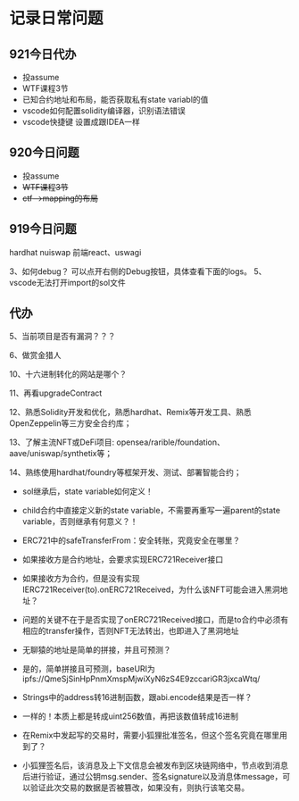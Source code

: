 # 记录日常问题

## 921今日代办
- 投assume
- WTF课程3节
- 已知合约地址和布局，能否获取私有state variabl的值
- vscode如何配置solidity编译器，识别语法错误
- vscode快捷键 设置成跟IDEA一样

## 920今日问题
- 投assume
- ~~WTF课程3节~~
- ~~ctf-->mapping的布局~~

## 919今日问题

hardhat
nuiswap
前端react、uswagi


3、如何debug？    可以点开右侧的Debug按钮，具体查看下面的logs。
5、vscode无法打开import的sol文件

## 代办

5、当前项目是否有漏洞？？？

6、做赏金猎人


10、十六进制转化的网站是哪个？

11、再看upgradeContract

12、熟悉Solidity开发和优化，熟悉hardhat、Remix等开发工具、熟悉OpenZeppelin等三方安全合约库；

13、了解主流NFT或DeFi项目: opensea/rarible/foundation、aave/uniswap/synthetix等；

14、熟练使用hardhat/foundry等框架开发、测试、部署智能合约；



- sol继承后，state variable如何定义！
 - child合约中直接定义新的state variable，不需要再重写一遍parent的state variable，否则继承有何意义？！

- ERC721中的safeTransferFrom：安全转账，究竟安全在哪里？
 + 如果接收方是合约地址，会要求实现ERC721Receiver接口

- 如果接收方为合约，但是没有实现IERC721Receiver(to).onERC721Received，为什么该NFT可能会进入黑洞地址？
 + 问题的关键不在于是否实现了onERC721Received接口，而是to合约中必须有相应的transfer操作，否则NFT无法转出，也即进入了黑洞地址

- 无聊猿的地址是简单的拼接，并且可预测？
 + 是的，简单拼接且可预测，baseURI为ipfs://QmeSjSinHpPnmXmspMjwiXyN6zS4E9zccariGR3jxcaWtq/ 

- Strings中的address转16进制函数，跟abi.encode结果是否一样？
 + 一样的！本质上都是转成uint256数值，再把该数值转成16进制

- 在Remix中发起写的交易时，需要小狐狸批准签名，但这个签名究竟在哪里用到了？
 + 小狐狸签名后，该消息及上下文信息会被发布到区块链网络中，节点收到消息后进行验证，通过公钥msg.sender、签名signature以及消息体message，可以验证此次交易的数据是否被篡改，如果没有，则执行该笔交易。